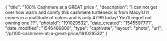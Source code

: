 {
    "title": "100% Cashmere at a GREAT price ",
    "description": "I can not get over how warm and comfy this cashmere turtleneck is from Macy’s! It comes in a multitude of colors and is only 47.99 today! You’ll regret not owning one ??",
    "photoId": "191029532",
    "date_created": "1545597771",
    "date_modified": "1546466800",
    "type": "captivate",
    "layout": "photo",
    "url": "\/p\/100-cashmere-at-a-great-price\/191029532"
}